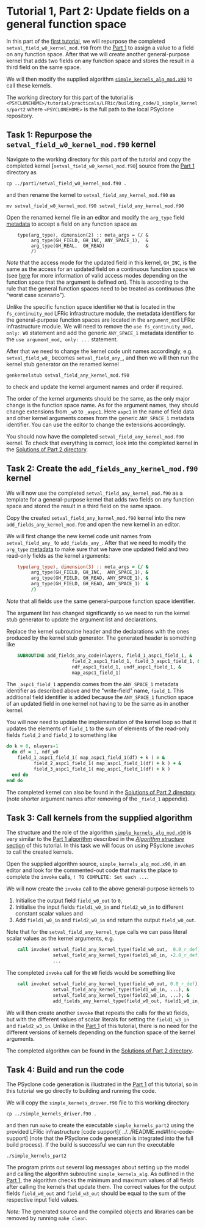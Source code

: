 # Tutorial 1, Part 2: Update fields on a general function space

In this part of the [first tutorial](../README.md), we will repurpose
the completed `setval_field_w0_kernel_mod.f90` from the
[Part 1](../part1/README.md) to assign a value to a field on any
function space. After that we will create another general-purpose
kernel that adds two fields on any function space and stores the
result in a third field on the same space.

We will then modify the supplied algorithm
[`simple_kernels_alg_mod.x90`](simple_kernels_alg_mod.x90) to call
these kernels.

The working directory for this part of the tutorial is
`<PSYCLONEHOME>/tutorial/practicals/LFRic/building_code/1_simple_kernels/part2`
where `<PSYCLONEHOME>` is the full path to the local PSyclone repository.

## Task 1: Repurpose the `setval_field_w0_kernel_mod.f90` kernel

Navigate to the working directory for this part of the tutorial and copy
the completed kernel [`setval_field_w0_kernel_mod.f90`] source from the
[Part 1](../part1) directory as

```shell
cp ../part1/setval_field_w0_kernel_mod.f90 .
```

and then rename the kernel to `setval_field_any_kernel_mod.f90` as

```shell
mv setval_field_w0_kernel_mod.f90 setval_field_any_kernel_mod.f90
```

Open the renamed kernel file in an editor and modify the `arg_type`
field [metadata](../LFRic_kernel_structure.md#metadata) to accept a
field on any function space as

```shell
    type(arg_type), dimension(2) :: meta_args = (/ &
         arg_type(GH_FIELD, GH_INC, ANY_SPACE_1),  &
         arg_type(GH_REAL,  GH_READ)               &
         /)
```

*Note* that the access mode for the updated field in this kernel,
`GH_INC`, is the same as the access for an updated field on a
continuous function space `W0` (see [here](
https://psyclone.readthedocs.io/en/stable/dynamo0p3.html#valid-access-modes)
for more information of valid access modes depending on the function
space that the argument is defined on). This is according to the rule that
the general function spaces need to be treated as continuous (the "worst
case scenario").

Unlike the specific function space identifier `W0` that is located
in the `fs_continuity_mod` LFRic infrastructure module, the metadata
identifiers for the general-purpose function spaces are located in
the `argument_mod` LFRic infrastructure module. We will need to remove
the `use fs_continuity_mod, only: W0` statement and add the generic
`ANY_SPACE_1` metadata identifier to the `use argument_mod, only: ...`
statement.

After that we need to change the kernel code unit names accordingly,
e.g. `setval_field_w0_` becomes `setval_field_any_`, and then we
will then run the kernel stub generator on the renamed kernel

```shell
genkernelstub setval_field_any_kernel_mod.f90
```

to check and update the kernel argument names and order if required.

The order of the kernel arguments should be the same, as the only
major change is the function space name. As for the argument names,
they should change extensions from `_w0` to `_aspc1`. Here `aspc1` in
the name of field data and other kernel arguments comes from the
generic `ANY_SPACE_1` metadata identifier. You can use the editor
to change the extensions accordingly.

You should now have the completed `setval_field_any_kernel_mod.f90`
kernel. To check that everything is correct, look into the completed
kernel in the [Solutions of Part 2 directory](../solutions/part2).

## Task 2: Create the `add_fields_any_kernel_mod.f90` kernel

We will now use the completed `setval_field_any_kernel_mod.f90` as a
template for a general-purpose kernel that adds two fields on any
function space and stored the result in a third field on the same
space.

Copy the created `setval_field_any_kernel_mod.f90` kernel into the new
`add_fields_any_kernel_mod.f90` and open the new kernel in an editor.

We will first change the new kernel code unit names from
`setval_field_any_` to `add_fields_any_`. After that we need to
modify the `arg_type` [metadata](
../LFRic_kernel_structure.md#metadata) to make sure that we
have one updated field and two read-only fields as the kernel
arguments:

```fortran
    type(arg_type), dimension(3) :: meta_args = (/ &
         arg_type(GH_FIELD, GH_INC,  ANY_SPACE_1), &
         arg_type(GH_FIELD, GH_READ, ANY_SPACE_1), &
         arg_type(GH_FIELD, GH_READ, ANY_SPACE_1)  &
         /)
```

*Note* that all fields use the same general-purpose function space
identifier.

The argument list has changed significantly so we need to run the
kernel stub generator to update the argument list and declarations.

Replace the kernel subroutine header and the declarations with the
ones produced by the kernel stub generator. The generated header is
something like

```fortran
    SUBROUTINE add_fields_any_code(nlayers, field_1_aspc1_field_1, &
                        field_2_aspc1_field_1, field_3_aspc1_field_1, &
                        ndf_aspc1_field_1, undf_aspc1_field_1, &
                        map_aspc1_field_1)
```

The `_aspc1_field_1` appendix comes from the `ANY_SPACE_1` metadata
identifier as described above and the "write-field" name, `field_1`.
This additional field identifier is added because the `ANY_SPACE_1`
function space of an updated field in one kernel not having to be the
same as in another kernel.

You will now need to update the implementation of the kernel loop so
that it updates the elements of `field_1` to the sum of elements of
the read-only fields `field_2` and `field_2` to something like

```fortran
do k = 0, nlayers-1
  do df = 1, ndf_w0
    field_1_aspc1_field_1( map_aspc1_field_1(df) + k ) = &
          field_2_aspc1_field_1( map_aspc1_field_1(df) + k ) + &
          field_3_aspc1_field_1( map_aspc1_field_1(df) + k )
  end do
end do
```

The completed kernel can also be found in the
[Solutions of Part 2 directory](../solutions/part2) (note shorter
argument names after removing of the `_field_1` appendix).

## Task 3: Call kernels from the supplied algorithm

The structure and the role of the algorithm
[`simple_kernels_alg_mod.x90`](simple_kernels_alg_mod.x90) is very similar
to the [Part 1 algorithm](../part1/simple_kernels_alg_mod.x90) described
in the [*Algorithm structure* section](../README.md#algorithm-structure)
of this tutorial. In this task we will focus on using PSyclone `invoke`s
to call the created kernels.

Open the supplied algorithm source, `simple_kernels_alg_mod.x90`, in an
editor and look for the commented-out code that marks the place to complete
the `invoke` calls, `! TO COMPLETE: Set each ...`.

We will now create the `invoke` call to the above general-purpose kernels to
1. Initialise the output field `field_w0_out` to `0`,
2. Initialise the input fields `field1_w0_in` and `field2_w0_in` to
   different constant scalar values and
3. Add `field1_w0_in` and `field2_w0_in` and return the output
  `field_w0_out`.

Note that for the `setval_field_any_kernel_type` calls we can pass
literal scalar values as the kernel arguments, e.g.

```fortran
    call invoke( setval_field_any_kernel_type(field_w0_out,  0.0_r_def), &
                 setval_field_any_kernel_type(field1_w0_in, -2.0_r_def), &
                 ...
```

The completed `invoke` call for the `W0` fields would be something like

```fortran
    call invoke( setval_field_any_kernel_type(field_w0_out, 0.0_r_def), &
                 setval_field_any_kernel_type(field1_w0_in, ...), &
                 setval_field_any_kernel_type(field2_w0_in, ...), &
                 add_fields_any_kernel_type(field_w0_out, field1_w0_in, field2_w0_in) )
```

We will then create another `invoke` that repeats the calls for the `W3`
fields, but with the different values of scalar literals for setting the
`field1_w3_in` and `field2_w3_in`. Unlike in the [Part 1](../part1) of
this tutorial, there is no need for the different versions of kernels
depending on the function space of the kernel arguments.

The completed algorithm can be found in the [Solutions of Part 2 directory](
../solutions/part2).

## Task 4: Build and run the code

The PSyclone code generation is illustrated in the [Part 1](
../part1/README.md) of this tutorial, so in this tutorial we go directly
to building and running the code. 

We will copy the `simple_kernels_driver.f90` file to this working directory

```shell
cp ../simple_kernels_driver.f90 .
```

and then run `make` to create the executable `simple_kernels_part2` using
the provided LFRic infrastructure [code support](
../../README.md#lfric-code-support] (note that the PSyclone code generation
is integrated into the full build process). If the build is successful we can
run the executable

```shell
./simple_kernels_part2
```

The program prints out several log messages about setting up the model
and calling the algorithm subroutine `simple_kernels_alg`. As outlined
in the [Part 1](../part1/README.md), the algorithm checks the minimum
and maximum values of all fields after calling the kernels that update
them. The correct values for the output fields `field_w0_out` and
`field_w3_out` should be equal to the sum of the respective input field
values.

*Note:* The generated source and the compiled objects and libraries
can be removed by running `make clean`.

